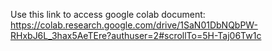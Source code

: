 Use this link to access google colab document:
https://colab.research.google.com/drive/1SaN01DbNQbPW-RHxbJ6L_3hax5AeTEre?authuser=2#scrollTo=5H-Taj06Tw1c
